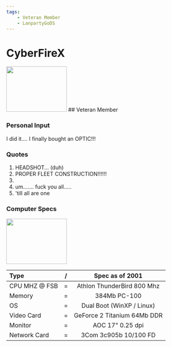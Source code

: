 ```yaml
---
tags:
    - Veteran Member
    - LanpartyGoDS
---
```


# CyberFireX
<img src="../circle-user-regular.svg" width="160" height="120">
## Veteran Member

### Personal Input

I did it.... I finally bought an OPTIC!!!

### Quotes
1. HEADSHOT... (duh)
2. PROPER FLEET CONSTRUCTION!!!!!!
3. 
4. um....... fuck you all.....
5. 'till all are one

### Computer Specs

<img src="../computer-solid.svg" width="160" height="120">

| Type          | / | Spec as of 2001                        |
| :-----------  | - | :------------------------------------: |
| CPU MHZ @ FSB | = | Athlon ThunderBird 800 Mhz |
| Memory        | = | 384Mb PC-100 |
| OS            | = | Dual Boot (WinXP / Linux) |
| Video Card    | = | GeForce 2 Titanium 64Mb DDR |
| Monitor       | = | AOC 17" 0.25 dpi  |
| Network Card  | = | 3Com 3c905b 10/100 FD |
